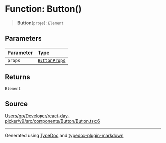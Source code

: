 # Function: Button()

> **Button**(`props`): `Element`

## Parameters

| Parameter | Type |
| :------ | :------ |
| `props` | [`ButtonProps`](/api/type-aliases/ButtonProps.md) |

## Returns

`Element`

## Source

[Users/gp/Developer/react-day-picker/v9/src/components/Button/Button.tsx:6](https://github.com/gpbl/react-day-picker/blob/005599683/src/components/Button/Button.tsx#L6)

***

Generated using [TypeDoc](https://typedoc.org) and [typedoc-plugin-markdown](https://typedoc-plugin-markdown.org).
